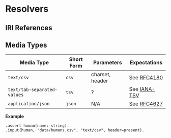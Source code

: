 # Resolvers


## IRI References

## Media Types


| Media Type                  | Short Form | Parameters      | Expectations                                                                |
|-----------------------------|------------|-----------------|-----------------------------------------------------------------------------|
| `text/csv`                  | `csv`      | charset, header | See <span class="bibref inline">[RFC4180](x_references.md#RFC4180)</span>   |
| `text/tab-separated-values` | `tsv`      | ?               | See <span class="bibref inline">[IANA-TSV](x_references.md#IANA-TSV)</span> |
| `application/json`          | `json`     | N/A             | See <span class="bibref inline">[RFC4627](x_references.md#RFC4627)</span>   |

**Example**

```datalog
.assert human(name: string).
.input(human, "data/humans.csv", "text/csv", header=present).
```
